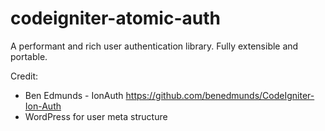 # codeigniter-atomic-auth
A performant and rich user authentication library. Fully extensible and portable.

Credit:
* Ben Edmunds - IonAuth https://github.com/benedmunds/CodeIgniter-Ion-Auth
* WordPress for user meta structure
